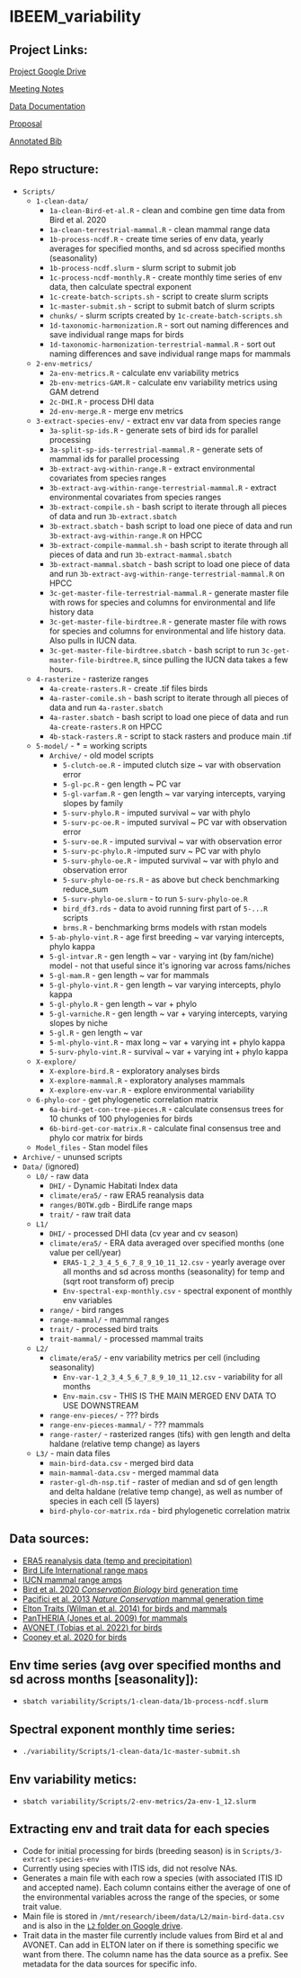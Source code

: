 # IBEEM_variability

## Project Links:

[Project Google Drive](https://drive.google.com/drive/u/1/folders/1hnJP1CRZQSph2M2cIhCEwvujxFOhfM0k)

[Meeting Notes](https://docs.google.com/document/d/1ix5mSCbO7rRCj2juQN04UeabejayMgcYT0-yo08uSZ0/edit)

[Data Documentation](https://docs.google.com/document/d/13Hn0klwabOQzdfCg1W-FIF00j1t_YgT40v-99Fhkt3Y/edit)

[Proposal](https://drive.google.com/file/d/1K0jelDSM3ZlyHDlNI3SRYAbzlrS0hpiU/view?usp=share_link)

[Annotated Bib](https://docs.google.com/document/d/1fn3lzU2IUtvY7Go_O7An_6JLgPk7Zc-OKLlNQYgOq48/edit)


## Repo structure:
* `Scripts/`
  * `1-clean-data/`
    * `1a-clean-Bird-et-al.R` - clean and combine gen time data from Bird et al. 2020
    * `1a-clean-terrestrial-mammal.R` - clean mammal range data 
    * `1b-process-ncdf.R` - create time series of env data, yearly averages for specified months, and sd across specified months (seasonality)
    * `1b-process-ncdf.slurm` - slurm script to submit job
    * `1c-process-ncdf-monthly.R` - create monthly time series of env data, then calculate spectral exponent
    * `1c-create-batch-scripts.sh` - script to create slurm scripts
    * `1c-master-submit.sh` - script to submit batch of slurm scripts
    * `chunks/` - slurm scripts created by `1c-create-batch-scripts.sh`
    * `1d-taxonomic-harmonization.R` - sort out naming differences and save individual range maps for birds
    * `1d-taxonomic-harmonization-terrestrial-mammal.R` - sort out naming differences and save individual range maps for mammals
  * `2-env-metrics/`
    * `2a-env-metrics.R` - calculate env variability metrics
    * `2b-env-metrics-GAM.R` - calculate env variability metrics using GAM detrend
    * `2c-DHI.R` - process DHI data
    * `2d-env-merge.R` - merge env metrics
  * `3-extract-species-env/` - extract env var data from species range
    * `3a-split-sp-ids.R` - generate sets of bird ids for parallel processing
    * `3a-split-sp-ids-terrestrial-mammal.R` - generate sets of mammal ids for parallel processing
    * `3b-extract-avg-within-range.R` - extract environmental covariates from species ranges
    * `3b-extract-avg-within-range-terrestrial-mammal.R` - extract environmental covariates from species ranges
    * `3b-extract-compile.sh` - bash script to iterate through all pieces of data and run `3b-extract.sbatch`
    * `3b-extract.sbatch` - bash script to load one piece of data and run `3b-extract-avg-within-range.R` on HPCC
    * `3b-extract-compile-mammal.sh` - bash script to iterate through all pieces of data and run `3b-extract-mammal.sbatch`
    * `3b-extract-mammal.sbatch` - bash script to load one piece of data and run `3b-extract-avg-within-range-terrestrial-mammal.R` on HPCC
    * `3c-get-master-file-terrestrial-mammal.R` - generate master file with rows for species and columns for environmental and life history data
    * `3c-get-master-file-birdtree.R` - generate master file with rows for species and columns for environmental and life history data. Also pulls in IUCN data.
    + `3c-get-master-file-birdtree.sbatch` - bash script to run `3c-get-master-file-birdtree.R`, since pulling the IUCN data takes a few hours.
  * `4-rasterize` - rasterize ranges
    * `4a-create-rasters.R` - create .tif files birds
    * `4a-raster-comile.sh` - bash script to iterate through all pieces of data and run `4a-raster.sbatch`
    * `4a-raster.sbatch` - bash script to load one piece of data and run `4a-create-rasters.R` on HPCC
    * `4b-stack-rasters.R` - script to stack rasters and produce main .tif
  * `5-model/` - * = working scripts
    * `Archive/` - old model scripts
      * `5-clutch-oe.R` - imputed clutch size ~ var with observation error
      * `5-gl-pc.R` - gen length ~ PC var
      * `5-gl-varfam.R` - gen length ~ var varying intercepts, varying slopes by family  
      * `5-surv-phylo.R` - imputed survival ~ var with phylo
      * `5-surv-pc-oe.R` - imputed survival ~ PC var with observation error
      * `5-surv-oe.R` - imputed survival ~ var with observation error
      * `5-surv-pc-phylo.R` -imputed surv ~ PC var with phylo
      * `5-surv-phylo-oe.R` - imputed survival ~ var with phylo and observation error  
      * `5-surv-phylo-oe-rs.R` - as above but check benchmarking reduce_sum
      * `5-surv-phylo-oe.slurm` - to run `5-surv-phylo-oe.R`  
      * `bird_df3.rds` - data to avoid running first part of `5-...R` scripts
      * `brms.R` - benchmarking brms models with rstan models
    * `5-ab-phylo-vint.R` - age first breeding ~ var varying intercepts, phylo kappa
    * `5-gl-intvar.R` - gen length ~ var - varying int (by fam/niche) model - not that useful since it's ignoring var across fams/niches
    * `5-gl-mam.R` - gen length ~ var for mammals
    * `5-gl-phylo-vint.R` - gen length ~ var varying intercepts, phylo kappa
    * `5-gl-phylo.R` - gen length ~ var + phylo
    * `5-gl-varniche.R` - gen length ~ var + varying intercepts, varying slopes by niche
    * `5-gl.R` - gen length ~ var
    * `5-ml-phylo-vint.R` - max long ~ var + varying int + phylo kappa
    * `5-surv-phylo-vint.R` - survival ~ var + varying int + phylo kappa
  * `X-explore/`
    * `X-explore-bird.R` - exploratory analyses birds
    * `X-explore-mammal.R` - exploratory analyses mammals
    * `X-explore-env-var.R` - explore environmental variability
  * `6-phylo-cor` - get phylogenetic correlation matrix
    * `6a-bird-get-con-tree-pieces.R` - calculate consensus trees for 10 chunks of 100 phylogenies for birds
    * `6b-bird-get-cor-matrix.R` - calculate final consensus tree and phylo cor matrix for birds 
  * `Model_files` - Stan model files
* `Archive/` - ununsed scripts  
* `Data/` (ignored)
  * `L0/` - raw data
    * `DHI/` - Dynamic Habitati Index data
    * `climate/era5/` - raw ERA5 reanalysis data
    * `ranges/BOTW.gdb` - BirdLife range maps
    * `trait/` - raw trait data
  * `L1/`
    * `DHI/` - processed DHI data (cv year and cv season)
    * `climate/era5/` - ERA data averaged over specified months (one value per cell/year)
      * `ERA5-1_2_3_4_5_6_7_8_9_10_11_12.csv` - yearly average over all months and sd across months (seasonality) for temp and (sqrt root transform of) precip
      * `Env-spectral-exp-monthly.csv` - spectral exponent of monthly env variables
    * `range/` - bird ranges
    * `range-mammal/` - mammal ranges
    * `trait/` - processed bird traits
    * `trait-mammal/` - processed mammal traits
  * `L2/`
    * `climate/era5/` - env variability metrics per cell (including seasonality)
      * `Env-var-1_2_3_4_5_6_7_8_9_10_11_12.csv` - variability for all months
      * `Env-main.csv` - THIS IS THE MAIN MERGED ENV DATA TO USE DOWNSTREAM
    * `range-env-pieces/` - ??? birds
    * `range-env-pieces-mammal/` - ??? mammals
    * `range-raster/` - rasterized ranges (tifs) with gen length and delta haldane (relative temp change) as layers
  * `L3/` - main data files
    * `main-bird-data.csv` - merged bird data
    * `main-mammal-data.csv` - merged mammal data
    * `raster-gl-dh-nsp.tif` - raster of median and sd of gen length and delta haldane (relative temp change), as well as number of species in each cell (5 layers)
    * `bird-phylo-cor-matrix.rda` - bird phylogenetic correlation matrix


## Data sources:
* [ERA5 reanalysis data (temp and precipitation)](https://rda.ucar.edu/datasets/ds633.1/)
* [Bird Life International range maps](http://datazone.birdlife.org/species/requestdis)
* [IUCN mammal range amps](https://www.iucnredlist.org/resources/spatial-data-download)
* [Bird et al. 2020 *Conservation Biology* bird generation time](https://conbio.onlinelibrary.wiley.com/doi/10.1111/cobi.13486)
* [Pacifici et al. 2013 *Nature Conservation* mammal generation time](https://natureconservation.pensoft.net/article/1343/download/pdf/)
* [Elton Traits (Wilman et al. 2014) for birds and mammals](https://esajournals.onlinelibrary.wiley.com/doi/10.1890/13-1917.1)
* [PanTHERIA (Jones et al. 2009) for mammals](https://esajournals.onlinelibrary.wiley.com/doi/abs/10.1890/08-1494.1)
* [AVONET (Tobias et al. 2022) for birds](https://onlinelibrary.wiley.com/doi/full/10.1111/ele.13898)
* [Cooney et al. 2020 for birds](https://www.nature.com/articles/s41467-020-16257-x)

## Env time series (avg over specified months and sd across months [seasonality]):
* `sbatch variability/Scripts/1-clean-data/1b-process-ncdf.slurm`

## Spectral exponent monthly time series:
* `./variability/Scripts/1-clean-data/1c-master-submit.sh`

## Env variability metics:
* `sbatch variability/Scripts/2-env-metrics/2a-env-1_12.slurm`

## Extracting env and trait data for each species
+ Code for initial processing for birds (breeding season) is in `Scripts/3-extract-species-env`
+ Currently using species with ITIS ids, did not resolve NAs. 
+ Generates a main file with each row a species (with associated ITIS ID and accepted name). Each column contains either the average of one of the environmental variables across the range of the species, or some trait value. 
+ Main file is stored in `/mnt/research/ibeem/data/L2/main-bird-data.csv` and is also in the [`L2` folder on Google drive](https://drive.google.com/drive/folders/1c4dF8AEgOf7zvVUd5GTUT7vzj5hoLuGj). 
+ Trait data in the master file currently include values from Bird et al and AVONET. Can add in ELTON later on if there is something specific we want from there. The column name has the data source as a prefix. See metadata for the data sources for specific info.

